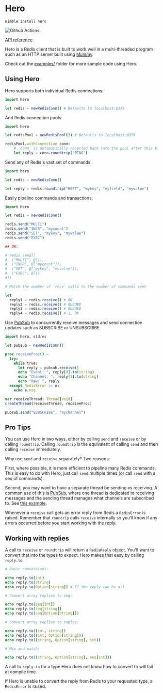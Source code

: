 # Hero

`nimble install hero`

![Github Actions](https://github.com/guzba/hero/workflows/Github%20Actions/badge.svg)

[API reference](https://nimdocs.com/guzba/hero)

Hero is a Redis client that is built to work well in a multi-threaded program such as an HTTP server built using [Mummy](https://github.com/guzba/mummy).

Check out the [examples/](https://github.com/guzba/hero/tree/master/examples) folder for more sample code using Hero.

## Using Hero

Hero supports both individual Redis connections:

```nim
import hero

let redis = newRedisConn() # Defaults to localhost:6379
```

And Redis connection pools:

```nim
import hero

let redisPool = newRedisPool(3) # Defaults to localhost:6379

redisPool.withConnection conn:
    # `conn` is automatically recycled back into the pool after this block
    let reply = conn.roundtrip("PING")
```

Send any of Redis's vast set of commands:

```nim
import hero

let redis = newRedisConn()

let reply = redis.roundtrip("HSET", "mykey", "myfield", "myvalue")
```

Easily pipeline commands and transactions:

```nim
import hero

let redis = newRedisConn()

redis.send("MULTI")
redis.send("INCR", "mycount")
redis.send("SET", "mykey", "myvalue")
redis.send("EXEC")

## OR:

# redis.send([
#  ("MULTI", @[]),
#  ("INCR", @["mycount"]),
#  ("SET", @["mykey", "myvalue"]),
#  ("EXEC", @[])
#])

# Match the number of `recv` calls to the number of commands sent

let
  reply1 = redis.receive() # OK
  reply2 = redis.receive() # QUEUED
  reply3 = redis.receive() # QUEUED
  reply4 = redis.receive() # 1, OK
```

Use [PubSub](https://redis.io/docs/manual/pubsub/) to concurrently receive messages and send connection updates such as SUBSCRIBE or UNSUBSCRIBE.

```nim
import hero, std/os

let pubsub = newRedisConn()

proc receiveProc() =
  try:
    while true:
      let reply = pubsub.receive()
      echo "Event: ", reply[0].to(string)
      echo "Channel: ", reply[1].to(string)
      echo "Raw: ", reply
  except RedisError as e:
    echo e.msg

var receiveThread: Thread[void]
createThread(receiveThread, receiveProc)

pubsub.send("SUBSCRIBE", "mychannel")
```

## Pro Tips

You can use Hero in two ways, either by calling `send` and `receive` or by calling `roundtrip`. Calling `roundtrip` is the equivalent of calling `send` and then calling `receive` immediately.

Why use `send` and `receive` separately? Two reasons:

First, where possible, it is more efficient to pipeline many Redis commands. This is easy to do with Hero, just call `send` multiple times (or call `send` with a seq of commands).

Second, you may want to have a separate thread be sending vs receiving. A common use of this is [PubSub](https://redis.io/docs/manual/pubsub/), where one thread is dedicated to receiving messages and the sending thread manages what channels are subscribed to. See [this example](https://github.com/guzba/hero/blob/master/examples/pubsub.nim).

Whenever a `receive` call gets an error reply from Redis a `RedisError` is raised. Remember that `roundrip` calls `receive` internally so you'll know if any errors occurred before you start working with the reply.

## Working with replies

A call to `receive` or `roundtrip` will return a `RedisReply` object. You'll want to convert that into the types to expect. Hero makes that easy by calling `reply.to`.

```nim
# Basic conversions:

echo reply.to(int)
echo reply.to(string)
echo reply.to(Option[string]) # If the reply can be nil

# Convert array replies to seq:

echo reply.to(seq[int])
echo reply.to(seq[string])
echo reply.to(seq[Option[string]])

# Convert array replies to tuples:

echo reply.to((int, string))
echo reply.to((int, Option[string]))
echo reply.to((string, Option[string], int))

# Mix and match:

echo reply.to((string, Option[string], seq[int]))
```

A call to `reply.to` for a type Hero does not know how to convert to will fail at compile time.

If Hero is unable to convert the reply from Redis to your requested type, a `RedisError` is raised.
